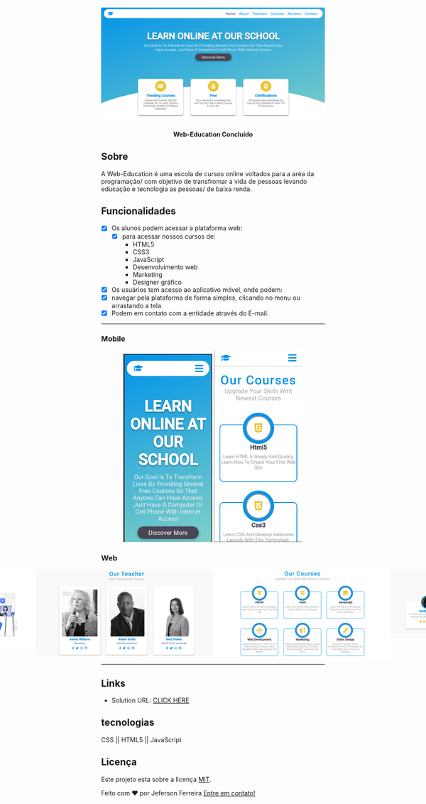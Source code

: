<h1 align="center">
    <img src="./img/src01.png">
</h1>

<h4 align="center"> 
	Web-Education Concluído
</h4>

## Sobre

A Web-Education é uma escola de cursos online voltados para a aréa da programação/
com objetivo de transfromar a vida de pessoas levando educação e tecnologia as pessoas/
de baixa renda.

## Funcionalidades

- [x] Os alunos podem acessar a plataforma web:
    - [x] para acessar nossos cursos de:
       - HTML5
       - CSS3
       - JavaScript
       - Desenvolvimento web
       - Marketing
       - Designer gráfico

- [x] Os usuários tem acesso ao aplicativo móvel, onde podem:
- [x] navegar pela plataforma de forma simples, clicando no menu ou arrastando a tela
- [x] Podem em contato com a entidade através do E-mail.

---

### Mobile

<p align="center">
    <img src="./img/mob1.png" width="200px">
    <img src="./img/mob2.png" width="200px">
</p>

### Web 

<p align="center" style="display: flex; align-items: flex-start; justify-content: center;">
  <img src="./img/src01.png" width="400px">
  <img src="./img/src02.png" width="400px">
  <img src="./img/src03.png" width="400px">
  <img src="./img/src04.png" width="400px">
  <img src="./img/src05.png" width="400px">
  <img src="./img/src06.png" width="400px">
</p>

---

## Links

- Solution URL: [CLICK HERE](https://jefersoncf.github.io/web-education-page/)

## tecnologias

CSS || HTML5 || JavaScript

## Licença

Este projeto esta sobre a licença [MIT](./LICENSE).

Feito com ❤️ por Jeferson Ferreira [Entre em contato!](www.linkedin.com/in/jeferson-ferreira2235)

